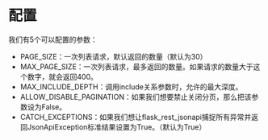 # 配置

我们有5个可以配置的参数：

- PAGE_SIZE：一次列表请求，默认返回的数量（默认为30）
- MAX_PAGE_SIZE：一次列表请求，最多返回的数量。如果请求的数量大于这个数字，就会返回400。
- MAX_INCLUDE_DEPTH：调用include关系参数时，允许的最大深度。
- ALLOW_DISABLE_PAGINATION：如果我们想要禁止关闭分页，那么把该参数设为False。
- CATCH_EXCEPTIONS：如果我们想让flask_rest_jsonapi捕捉所有异常并返回JsonApiException标准结果设置为True。（默认为True）
